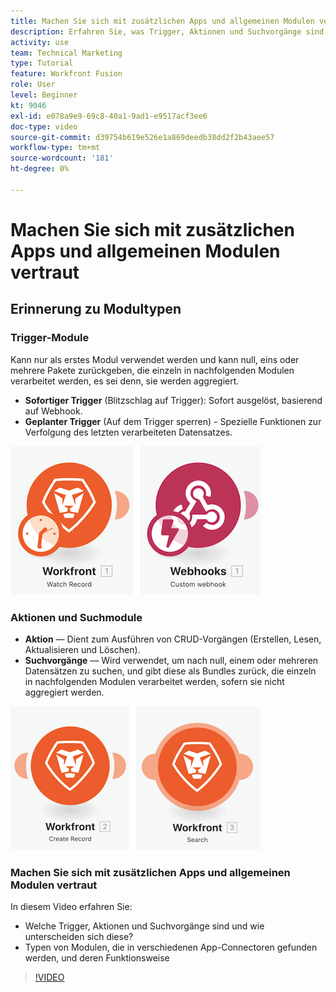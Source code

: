```yaml
---
title: Machen Sie sich mit zusätzlichen Apps und allgemeinen Modulen vertraut
description: Erfahren Sie, was Trigger, Aktionen und Suchvorgänge sind und wie Modultypen in verschiedenen App-Connectoren funktionieren in [!DNL Adobe Workfront Fusion].
activity: use
team: Technical Marketing
type: Tutorial
feature: Workfront Fusion
role: User
level: Beginner
kt: 9046
exl-id: e078a9e9-69c8-40a1-9ad1-e9517acf3ee6
doc-type: video
source-git-commit: d39754b619e526e1a869deedb38dd2f2b43aee57
workflow-type: tm+mt
source-wordcount: '181'
ht-degree: 0%

---
```


# Machen Sie sich mit zusätzlichen Apps und allgemeinen Modulen vertraut

## Erinnerung zu Modultypen

### Trigger-Module

Kann nur als erstes Modul verwendet werden und kann null, eins oder mehrere Pakete zurückgeben, die einzeln in nachfolgenden Modulen verarbeitet werden, es sei denn, sie werden aggregiert.

* **Sofortiger Trigger** (Blitzschlag auf Trigger): Sofort ausgelöst, basierend auf Webhook.
* **Geplanter Trigger** (Auf dem Trigger sperren) - Spezielle Funktionen zur Verfolgung des letzten verarbeiteten Datensatzes.

![Ein Trigger von Modulen](assets/beyond-basic-modules-1.png)

### Aktionen und Suchmodule

* **Aktion** — Dient zum Ausführen von CRUD-Vorgängen (Erstellen, Lesen, Aktualisieren und Löschen).
* **Suchvorgänge** — Wird verwendet, um nach null, einem oder mehreren Datensätzen zu suchen, und gibt diese als Bundles zurück, die einzeln in nachfolgenden Modulen verarbeitet werden, sofern sie nicht aggregiert werden.

![Ein Bild von Aktions- und Suchmodulen](assets/beyond-basic-modules-2.png)

### Machen Sie sich mit zusätzlichen Apps und allgemeinen Modulen vertraut

In diesem Video erfahren Sie:

* Welche Trigger, Aktionen und Suchvorgänge sind und wie unterscheiden sich diese?
* Typen von Modulen, die in verschiedenen App-Connectoren gefunden werden, und deren Funktionsweise

>[!VIDEO](https://video.tv.adobe.com/v/335287/?quality=12)
